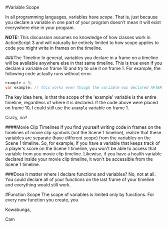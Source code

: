 #Variable Scope

In all programming languages, variables have *scope*. That is, just because you declare a variable in one part of your program doesn't mean it will exist everywhere else in your program.

**NOTE:** This discussion assumes no knowledge of how classes work in ActionScript 3 and will naturally be entirely limited to how scope applies to code you might write in frames on the timeline.

###The Timeline
In general, variables you declare in a frame on a timeline will be available anywhere else in that same timeline. This is true even if you declare a variable on frame 10 and try to use it on frame 1. For example, the following code actaully runs without error.

```java
example = 3;
var example; // this works even though the variable was declared AFTER it was used!!!
```

The key idea here, is that the scope of the 'example' variable is the entire timeline, regardless of where it is declared. If the code above were placed on frame 10, I could still use the `example` variable on frame 1.

Crazy, no?

####Movie Clip Timelines
If you find yourself writing code in frames on the timelines of movie clip symbols (not the Scene 1 timeline), realize that these variables are separate (have different scope) from the variables on the Scene 1 timeline. So, for example, if you have a variable that keeps track of a player's score on the Scene 1 timeline, you won't be able to access that variable from you movie clip timeline. Likewise, if you have a health variable declared inside your movie clip timeline, it won't be accessible from the Scene 1 timeline.

###Does it matter where I declare functions and variables?
No, not at all. You could declare all of your functions on the last frame of your timeline and everything would still work.

#Function Scope
The scope of variables is limited only by functions. For every new function you create, you 


Kowabunga,

Cam
